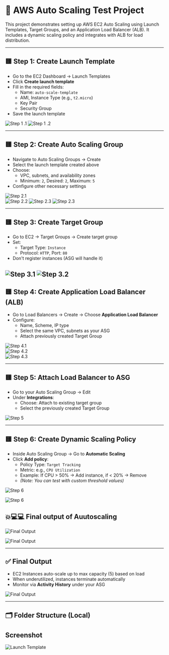 # 📘 AWS Auto Scaling Test Project

This project demonstrates setting up AWS EC2 Auto Scaling using Launch Templates, Target Groups, and an Application Load Balancer (ALB). It includes a dynamic scaling policy and integrates with ALB for load distribution.

---

## 🟨 Step 1: Create Launch Template

- Go to the EC2 Dashboard → Launch Templates
- Click **Create launch template**
- Fill in the required fields:
  - Name: `auto-scale-template`
  - AMI, Instance Type (e.g., `t2.micro`)
  - Key Pair
  - Security Group
- Save the launch template


![Step 1 .1 ](./Screenshot/Launch-Template-Creation.png)
![Step 1 .2 ](./Screenshot/Launch-Template-Dashboard.png)

---

## 🟨 Step 2: Create Auto Scaling Group

- Navigate to Auto Scaling Groups → Create
- Select the launch template created above
- Choose:
  - VPC, subnets, and availability zones
  - Minimum: `2`, Desired: `2`, Maximum: `5`
- Configure other necessary settings

![Step 2.1](./Screenshot/Create-AutoScaling-Group.png)  
![Step 2.2](./Screenshot/AutoScaling-Select-vpc-AZ.png)
![Step 2.3](./Screenshot/AutoScaling-Set-desire-Capacity.png)
![Step 2.3](./Screenshot/AutoScaling-dashboard.png)

---

## 🟨 Step 3: Create Target Group

- Go to EC2 → Target Groups → Create target group
- Set:
  - Target Type: `Instance`
  - Protocol: `HTTP`, Port: `80`
- Don't register instances (ASG will handle it)

![Step 3.1](./Screenshot/Creating-TargetGroup.png)
![Step 3.2](./Screenshot/Targetgroup-Dashboard.png)
---

## 🟨 Step 4: Create Application Load Balancer (ALB)

- Go to Load Balancers → Create → Choose **Application Load Balancer**
- Configure:
  - Name, Scheme, IP type
  - Select the same VPC, subnets as your ASG
  - Attach previously created Target Group

![Step 4.1](./Screenshot/Create-Load-Balancer.png)  
![Step 4.2](./Screenshot/Loadbalancer-Select-AZ-SG.png)  
![Step 4.3](./Screenshot/Loadbalancer-select-targetgroup.png)

---

## 🟨 Step 5: Attach Load Balancer to ASG

- Go to your Auto Scaling Group → Edit
- Under **Integrations**:
  - Choose: Attach to existing target group
  - Select the previously created Target Group

![Step 5](./Screenshot/AutoScaling-integrate-targetgroup(loadblancer).png)

---

## 🟨 Step 6: Create Dynamic Scaling Policy

- Inside Auto Scaling Group → Go to **Automatic Scaling**
- Click **Add policy**:
  - Policy Type: `Target Tracking`
  - Metric: e.g., `CPU Utilization`
  - Example: If CPU > 50% → Add instance, if < 20% → Remove
  - *(Note: You can test with custom threshold values)*

![Step 6](./Screenshot/AutoScaling-DynamicPolicy.png)


![Step 6](./Screenshot/AutoScaling-min-capacity-instance.png)



## 💥💻💻 Final output of Auutoscaling

![Final Output ](./Screenshot/AutoScaling-Activity-History.png)

![Final Output ](./Screenshot/Final-Output-AutoScaling.png)





---

## ✅ Final Output

- EC2 Instances auto-scale up to max capacity (5) based on load
- When underutilized, instances terminate automatically
- Monitor via **Activity History** under your ASG

![Final Output](./Screenshot/Image%2010.png)

---

## 🗂️ Folder Structure (Local)



## Screenshot 

![Launch Template ](./Screenshot/AutoScalingGroup.png)

